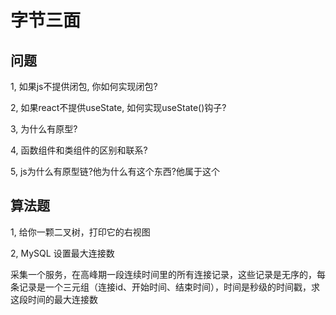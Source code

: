# 字节三面

## 问题

1, 如果js不提供闭包, 你如何实现闭包?

2, 如果react不提供useState, 如何实现useState()钩子?

3, 为什么有原型?

4, 函数组件和类组件的区别和联系?

5, js为什么有原型链?他为什么有这个东西?他属于这个

## 算法题

1, 给你一颗二叉树，打印它的右视图

2, MySQL 设置最大连接数

采集一个服务，在高峰期一段连续时间里的所有连接记录，这些记录是无序的，每条记录是一个三元组（连接id、开始时间、结束时间），时间是秒级的时间戳，求这段时间的最大连接数
